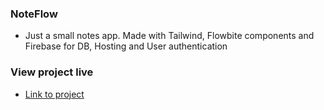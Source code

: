 ### NoteFlow
- Just a small notes app. Made with Tailwind, Flowbite components and Firebase for DB, Hosting and User authentication
### View project live
- [Link to project](https://noteflow-403218.web.app/)